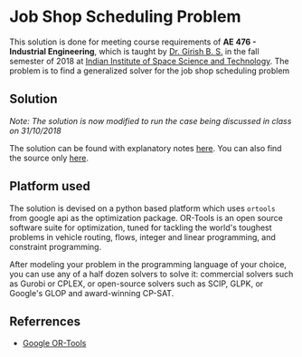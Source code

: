 # Job Shop Scheduling Problem 

This solution is done for meeting course requirements of **AE 476 - Industrial Engineering**, which is taught by 
[Dr. Girish  B. S.](https://www.iist.ac.in/aerospace/girish) in the fall semester of 2018 at [Indian Institute of Space Science and Technology](https://iist.ac.in). The problem is to find a generalized solver for the job shop scheduling 
problem

## Solution

*Note: The solution is now modified to run the case being discussed in class on 31/10/2018*

The solution can be found with explanatory notes [here](https://github.com/samvram/JobShopScheduling/blob/master/Job%20Shop%20Scheduling.ipynb).
You can also find the source only [here](https://github.com/samvram/JobShopScheduling/blob/master/JobShop.py).

## Platform used
The solution is devised on a python based platform which uses `ortools` from google api as the optimization package. OR-Tools is an open source software suite for optimization, tuned for tackling the world's toughest problems in vehicle routing, flows, integer and linear programming, and constraint programming.

After modeling your problem in the programming language of your choice, you can use any of a half dozen solvers to solve it: commercial solvers such as Gurobi or CPLEX, or open-source solvers such as SCIP, GLPK, or Google's GLOP and award-winning CP-SAT.

## Referrences

* [Google OR-Tools](https://developers.google.com/optimization/)
